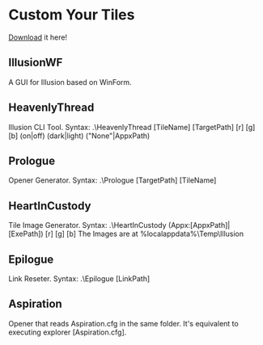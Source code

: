 Custom Your Tiles
==================
[Download](https://github.com/rHanbowChic/Illusion2/releases) it here!

IllusionWF
------------

A GUI for Illusion based on WinForm.

HeavenlyThread
------------

Illusion CLI Tool.
Syntax: .\HeavenlyThread \[TileName\] \[TargetPath\] \[r\] \[g\] \[b\] (on|off) (dark|light) ("None"|AppxPath) <CustomPicturePath>

Prologue
------------

Opener Generator.
Syntax: .\Prologue \[TargetPath\] \[TileName\]

HeartInCustody
------------

Tile Image Generator.
Syntax:  .\HeartInCustody (Appx:\[AppxPath\]|\[ExePath\]) \[r\] \[g\] \[b\]
The Images are at %localappdata%\Temp\Illusion

Epilogue
------------

Link Reseter.
Syntax: .\Epilogue \[LinkPath\]

Aspiration
------------

Opener that reads Aspiration.cfg in the same folder.
It's equivalent to executing explorer \[Aspiration.cfg\].
